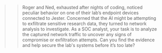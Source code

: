 >> Roger and Ned, exhausted after nights of coding, noticed peculiar behavior on one of their lab’s endpoint devices connected to Jester. Concerned that the AI might be attempting to exfiltrate sensitive research data, they turned to network analysis to investigate. As a SOC analyst, your task is to analyze the captured network traffic to uncover any signs of compromise or exfiltration attempts. Can you find the evidence and help secure the lab's systems before it’s too late?  
